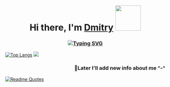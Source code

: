 <h1 align = "center">Hi there, I'm <a href="#" target="_blank">Dmitry</a>
<img src="https://github.com/dkcodec/dkcodec/assets/74229630/19fc9092-8a1e-4905-9571-b91cacd98c08" height = "80"></h1>
<h3 align = "center"><a href="https://git.io/typing-svg"><img src="https://readme-typing-svg.herokuapp.com?font=Fira+Code&pause=1000&center=true&vCenter=true&repeat=false&width=435&lines=Sleep%2C+eat%2C+code%2C+gym;Software+engineering+student" alt="Typing SVG" /></a></h3>


[![Top Langs](https://github-readme-stats.vercel.app/api/top-langs/?username=dkcodec&layout=compact)](https://github.com/anuraghazra/github-readme-stats)
[![](https://leetcode-stats-six.vercel.app/api?username=dkcodec&theme=dark)](https://github.com/KnlnKS/leetcode-stats)
<h3 align = "right">🌱Later I'll add new info about me ^-^</h3>

[![Readme Quotes](https://quotes-github-readme.vercel.app/api?type=horizontal&theme=dark)](https://github.com/piyushsuthar/github-readme-quotes) 

<!--https://github.com/dkcodec/dkcodec/assets/74229630/19fc9092-8a1e-4905-9571-b91cacd98c08 Hey kitten
**dkcodec/dkcodec** is a ✨ _special_ ✨ repository because its `README.md` (this file) appears on your GitHub profile.
https://github.com/dkcodec/dkcodec/assets/74229630/8ff9a16a-988c-4c42-b99c-1f86e351c293 dancing kitten
Here are some ideas to get you started:



- 🔭 I’m currently working on ...
- 🌱 I’m currently learning ...
- 👯 I’m looking to collaborate on ...
- 🤔 I’m looking for help with ...
- 💬 Ask me about ...
- 📫 How to reach me: ...
- 😄 Pronouns: ...
- ⚡ Fun fact: ...
-->
